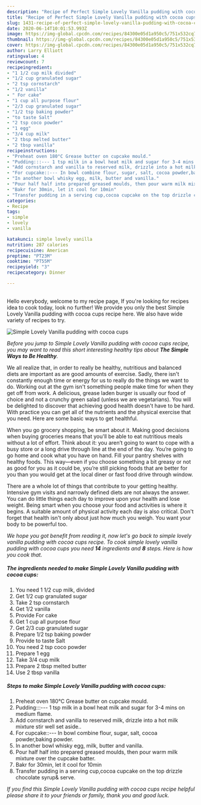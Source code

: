 ```yaml
---
description: "Recipe of Perfect Simple Lovely Vanilla pudding with cocoa cups"
title: "Recipe of Perfect Simple Lovely Vanilla pudding with cocoa cups"
slug: 1431-recipe-of-perfect-simple-lovely-vanilla-pudding-with-cocoa-cups
date: 2020-06-14T10:01:53.993Z
image: https://img-global.cpcdn.com/recipes/84300e05d1a950c5/751x532cq70/simple-lovely-vanilla-pudding-with-cocoa-cups-recipe-main-photo.jpg
thumbnail: https://img-global.cpcdn.com/recipes/84300e05d1a950c5/751x532cq70/simple-lovely-vanilla-pudding-with-cocoa-cups-recipe-main-photo.jpg
cover: https://img-global.cpcdn.com/recipes/84300e05d1a950c5/751x532cq70/simple-lovely-vanilla-pudding-with-cocoa-cups-recipe-main-photo.jpg
author: Larry Elliott
ratingvalue: 4
reviewcount: 7
recipeingredient:
- "1 1/2 cup milk divided"
- "1/2 cup granulated sugar"
- "2 tsp cornstarch"
- "1/2 vanilla"
- " For cake"
- "1 cup all purpose flour"
- "2/3 cup granulated sugar"
- "1/2 tsp baking powder"
- "to taste Salt"
- "2 tsp coco powder"
- "1 egg"
- "3/4 cup milk"
- "2 tbsp melted butter"
- "2 tbsp vanilla"
recipeinstructions:
- "Preheat oven 180°C Grease butter on cupcake mould."
- "Pudding:::--- 1 tsp milk in a bowl heat milk and sugar for 3-4 mins on medium flame."
- "Add cornstarch and vanilla to reserved milk, drizzle into a hot milk mixture stir well set aside.."
- "For cupcake::--- In bowl combine flour, sugar, salt, cocoa powder,baking powder."
- "In another bowl whisky egg, milk, butter and vanilla."
- "Pour half half into prepared greased moulds, then pour warm milk mixture over the cupcake batter."
- "Bakr for 30min, let it cool for 10min"
- "Transfer pudding in a serving cup,cocoa cupcake on the top drizzle chocolate syrup&amp; serve."
categories:
- Recipe
tags:
- simple
- lovely
- vanilla

katakunci: simple lovely vanilla 
nutrition: 287 calories
recipecuisine: American
preptime: "PT23M"
cooktime: "PT55M"
recipeyield: "3"
recipecategory: Dinner

---
```

<br>
Hello everybody, welcome to my recipe page, If you're looking for recipes idea to cook today, look no further! We provide you only the best Simple Lovely Vanilla pudding with cocoa cups recipe here. We also have wide variety of recipes to try.
<br>


![Simple Lovely Vanilla pudding with cocoa cups](https://img-global.cpcdn.com/recipes/84300e05d1a950c5/751x532cq70/simple-lovely-vanilla-pudding-with-cocoa-cups-recipe-main-photo.jpg)

<i>Before you jump to Simple Lovely Vanilla pudding with cocoa cups recipe, you may want to read this short interesting healthy tips about <strong>The Simple Ways to Be Healthy</strong>.</i>

We all realize that, in order to really be healthy, nutritious and balanced diets are important as are good amounts of exercise. Sadly, there isn't constantly enough time or energy for us to really do the things we want to do. Working out at the gym isn't something people make time for when they get off from work. A delicious, grease laden burger is usually our food of choice and not a crunchy green salad (unless we are vegetarians). You will be delighted to discover that achieving good health doesn't have to be hard. With practice you can get all of the nutrients and the physical exercise that you need. Here are some basic ways to get healthful.

When you go grocery shopping, be smart about it. Making good decisions when buying groceries means that you'll be able to eat nutritious meals without a lot of effort. Think about it: you aren’t going to want to cope with a busy store or a long drive through line at the end of the day. You’re going to go home and cook what you have on hand. Fill your pantry shelves with healthy foods. This way—even if you choose something a bit greasy or not as good for you as it could be, you’re still picking foods that are better for you than you would get at the local diner or fast food drive through window.

There are a whole lot of things that contribute to your getting healthy. Intensive gym visits and narrowly defined diets are not always the answer. You can do little things each day to improve upon your health and lose weight. Being smart when you choose your food and activities is where it begins. A suitable amount of physical activity each day is also critical. Don't forget that health isn't only about just how much you weigh. You want your body to be powerful too. 


<i>We hope you got benefit from reading it, now let's go back to simple lovely vanilla pudding with cocoa cups recipe. To cook simple lovely vanilla pudding with cocoa cups you need <strong>14</strong> ingredients and <strong>8</strong> steps. Here is how you cook that.
</i>

##### The ingredients needed to make Simple Lovely Vanilla pudding with cocoa cups:

1. You need 1 1/2 cup milk, divided
1. Get 1/2 cup granulated sugar
1. Take 2 tsp cornstarch
1. Get 1/2 vanilla
1. Provide  For cake
1. Get 1 cup all purpose flour
1. Get 2/3 cup granulated sugar
1. Prepare 1/2 tsp baking powder
1. Provide to taste Salt
1. You need 2 tsp coco powder
1. Prepare 1 egg
1. Take 3/4 cup milk
1. Prepare 2 tbsp melted butter
1. Use 2 tbsp vanilla


##### Steps to make Simple Lovely Vanilla pudding with cocoa cups:

1. Preheat oven 180°C Grease butter on cupcake mould.
1. Pudding:::--- 1 tsp milk in a bowl heat milk and sugar for 3-4 mins on medium flame.
1. Add cornstarch and vanilla to reserved milk, drizzle into a hot milk mixture stir well set aside..
1. For cupcake::--- In bowl combine flour, sugar, salt, cocoa powder,baking powder.
1. In another bowl whisky egg, milk, butter and vanilla.
1. Pour half half into prepared greased moulds, then pour warm milk mixture over the cupcake batter.
1. Bakr for 30min, let it cool for 10min
1. Transfer pudding in a serving cup,cocoa cupcake on the top drizzle chocolate syrup&amp; serve.


<i>If you find this Simple Lovely Vanilla pudding with cocoa cups recipe helpful please share it to your friends or family, thank you and good luck.</i>
